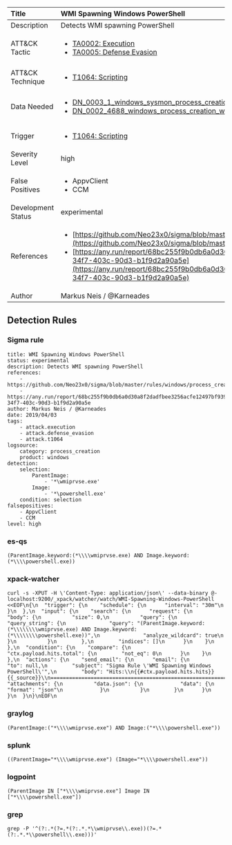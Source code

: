 | Title                | WMI Spawning Windows PowerShell                                                                                                                                                 |
|:---------------------|:------------------------------------------------------------------------------------------------------------------------------------------------------------|
| Description          | Detects WMI spawning PowerShell                                                                                                                                           |
| ATT&amp;CK Tactic    | <ul><li>[TA0002: Execution](https://attack.mitre.org/tactics/TA0002)</li><li>[TA0005: Defense Evasion](https://attack.mitre.org/tactics/TA0005)</li></ul>  |
| ATT&amp;CK Technique | <ul><li>[T1064: Scripting](https://attack.mitre.org/techniques/T1064)</li></ul>                             |
| Data Needed          | <ul><li>[DN_0003_1_windows_sysmon_process_creation](../Data_Needed/DN_0003_1_windows_sysmon_process_creation.md)</li><li>[DN_0002_4688_windows_process_creation_with_commandline](../Data_Needed/DN_0002_4688_windows_process_creation_with_commandline.md)</li></ul>                                                         |
| Trigger              | <ul><li>[T1064: Scripting](../Triggers/T1064.md)</li></ul>  |
| Severity Level       | high                                                                                                                                                 |
| False Positives      | <ul><li>AppvClient</li><li>CCM</li></ul>                                                                  |
| Development Status   | experimental                                                                                                                                                |
| References           | <ul><li>[https://github.com/Neo23x0/sigma/blob/master/rules/windows/process_creation/win_shell_spawn_susp_program.yml](https://github.com/Neo23x0/sigma/blob/master/rules/windows/process_creation/win_shell_spawn_susp_program.yml)</li><li>[https://any.run/report/68bc255f9b0db6a0d30a8f2dadfbee3256acfe12497bf93943bc1eab0735e45e/a2385d6f-34f7-403c-90d3-b1f9d2a90a5e](https://any.run/report/68bc255f9b0db6a0d30a8f2dadfbee3256acfe12497bf93943bc1eab0735e45e/a2385d6f-34f7-403c-90d3-b1f9d2a90a5e)</li></ul>                                                          |
| Author               | Markus Neis / @Karneades                                                                                                                                                |


## Detection Rules

### Sigma rule

```
title: WMI Spawning Windows PowerShell
status: experimental
description: Detects WMI spawning PowerShell 
references:
    - https://github.com/Neo23x0/sigma/blob/master/rules/windows/process_creation/win_shell_spawn_susp_program.yml
    - https://any.run/report/68bc255f9b0db6a0d30a8f2dadfbee3256acfe12497bf93943bc1eab0735e45e/a2385d6f-34f7-403c-90d3-b1f9d2a90a5e
author: Markus Neis / @Karneades
date: 2019/04/03
tags:
    - attack.execution
    - attack.defense_evasion
    - attack.t1064
logsource:
    category: process_creation
    product: windows
detection:
    selection:
        ParentImage:
            - '*\wmiprvse.exe'
        Image:
            - '*\powershell.exe'
    condition: selection
falsepositives:
    - AppvClient
    - CCM
level: high

```





### es-qs
    
```
(ParentImage.keyword:(*\\\\wmiprvse.exe) AND Image.keyword:(*\\\\powershell.exe))
```


### xpack-watcher
    
```
curl -s -XPUT -H \'Content-Type: application/json\' --data-binary @- localhost:9200/_xpack/watcher/watch/WMI-Spawning-Windows-PowerShell <<EOF\n{\n  "trigger": {\n    "schedule": {\n      "interval": "30m"\n    }\n  },\n  "input": {\n    "search": {\n      "request": {\n        "body": {\n          "size": 0,\n          "query": {\n            "query_string": {\n              "query": "(ParentImage.keyword:(*\\\\\\\\wmiprvse.exe) AND Image.keyword:(*\\\\\\\\powershell.exe))",\n              "analyze_wildcard": true\n            }\n          }\n        },\n        "indices": []\n      }\n    }\n  },\n  "condition": {\n    "compare": {\n      "ctx.payload.hits.total": {\n        "not_eq": 0\n      }\n    }\n  },\n  "actions": {\n    "send_email": {\n      "email": {\n        "to": null,\n        "subject": "Sigma Rule \'WMI Spawning Windows PowerShell\'",\n        "body": "Hits:\\n{{#ctx.payload.hits.hits}}{{_source}}\\n================================================================================\\n{{/ctx.payload.hits.hits}}",\n        "attachments": {\n          "data.json": {\n            "data": {\n              "format": "json"\n            }\n          }\n        }\n      }\n    }\n  }\n}\nEOF\n
```


### graylog
    
```
(ParentImage:("*\\\\wmiprvse.exe") AND Image:("*\\\\powershell.exe"))
```


### splunk
    
```
((ParentImage="*\\\\wmiprvse.exe") (Image="*\\\\powershell.exe"))
```


### logpoint
    
```
(ParentImage IN ["*\\\\wmiprvse.exe"] Image IN ["*\\\\powershell.exe"])
```


### grep
    
```
grep -P '^(?:.*(?=.*(?:.*.*\\wmiprvse\\.exe))(?=.*(?:.*.*\\powershell\\.exe)))'
```



